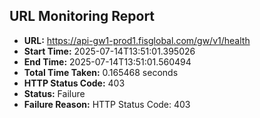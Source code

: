 ## URL Monitoring Report

- **URL:** https://api-gw1-prod1.fisglobal.com/gw/v1/health
- **Start Time:** 2025-07-14T13:51:01.395026
- **End Time:** 2025-07-14T13:51:01.560494
- **Total Time Taken:** 0.165468 seconds
- **HTTP Status Code:** 403
- **Status:** Failure
- **Failure Reason:** HTTP Status Code: 403
